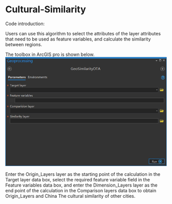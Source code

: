 # Cultural-Similarity
Code introduction:

Users can use this algorithm to select the attributes of the layer attributes that need to be used as feature variables, and calculate the similarity between regions.

The toolbox in ArcGIS pro is shown below.
![image](https://github.com/gissuifeng/Cultural-Similarity/blob/main/%E5%9B%BE%E5%83%8F%202.png)

Enter the Origin_Layers layer as the starting point of the calculation in the Target layer data box, select the required feature variable field in the Feature variables data box, and enter the Dimension_Layers layer as the end point of the calculation in the Comparison layers data box to obtain Origin_Layers and China The cultural similarity of other cities.
